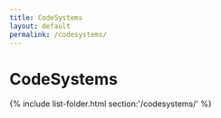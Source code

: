 ```yaml
---
title: CodeSystems
layout: default
permalink: /codesystems/
---
```


# CodeSystems
{% include list-folder.html section:'/codesystems/' %}
